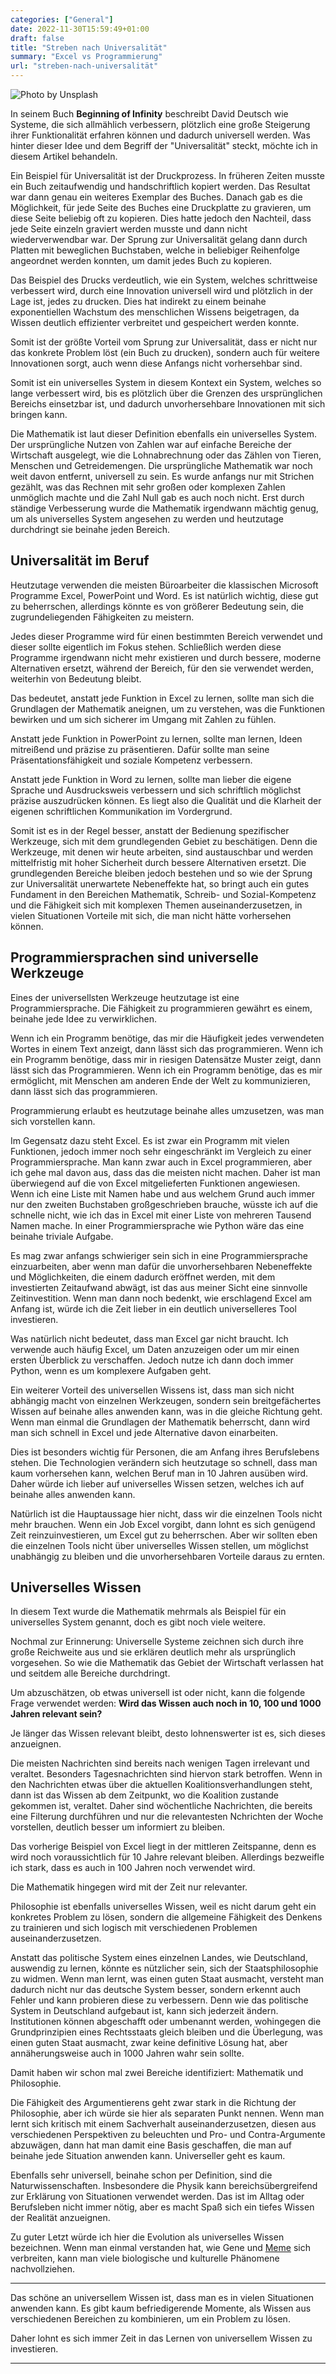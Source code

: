 ```yaml
---
categories: ["General"]
date: 2022-11-30T15:59:49+01:00
draft: false
title: "Streben nach Universalität"
summary: "Excel vs Programmierung"
url: "streben-nach-universalität"
---
```


![Photo by Unsplash](https://images.unsplash.com/photo-1580428839063-353cbae694a1?crop=entropy&cs=tinysrgb&fit=max&fm=jpg&ixid=MnwzMDAzMzh8MHwxfHNlYXJjaHwxfHxyZXRybyUyMGV4Y2VsfGVufDB8fHx8MTY2OTc5NjAyNA&ixlib=rb-4.0.3&q=80&w=1080)

In seinem Buch **Beginning of Infinity** beschreibt David Deutsch wie Systeme, die sich allmählich verbessern, plötzlich eine große Steigerung ihrer Funktionalität erfahren können und dadurch universell werden. Was hinter dieser Idee und dem Begriff der "Universalität" steckt, möchte ich in diesem Artikel behandeln.

Ein Beispiel für Universalität ist der Druckprozess. In früheren Zeiten musste ein Buch zeitaufwendig und handschriftlich kopiert werden. Das Resultat war dann genau ein weiteres Exemplar des Buches.
Danach gab es die Möglichkeit, für jede Seite des Buches eine Druckplatte zu gravieren, um diese Seite beliebig oft zu kopieren. Dies hatte jedoch den Nachteil, dass jede Seite einzeln graviert werden musste und dann nicht wiederverwendbar war. Der Sprung zur Universalität gelang dann durch Platten mit beweglichen Buchstaben, welche in beliebiger Reihenfolge angeordnet werden konnten, um damit jedes Buch zu kopieren.

Das Beispiel des Drucks verdeutlich, wie ein System, welches schrittweise verbessert wird, durch eine Innovation universell wird und plötzlich in der Lage ist, jedes zu drucken. Dies hat indirekt zu einem beinahe exponentiellen Wachstum des menschlichen Wissens beigetragen, da Wissen deutlich effizienter verbreitet und gespeichert werden konnte.

Somit ist der größte Vorteil vom Sprung zur Universalität, dass er nicht nur das konkrete Problem löst (ein Buch zu drucken), sondern auch für weitere Innovationen sorgt, auch wenn diese Anfangs nicht vorhersehbar sind.

Somit ist ein universelles System in diesem Kontext ein System, welches so lange verbessert wird, bis es plötzlich über die Grenzen des ursprünglichen Bereichs einsetzbar ist, und dadurch unvorhersehbare Innovationen mit sich bringen kann.

Die Mathematik ist laut dieser Definition ebenfalls ein universelles System. Der ursprüngliche Nutzen von Zahlen war auf einfache Bereiche der Wirtschaft ausgelegt, wie die Lohnabrechnung oder das Zählen von Tieren, Menschen und Getreidemengen. Die ursprüngliche Mathematik war noch weit davon entfernt, universell zu sein. Es wurde anfangs nur mit Strichen gezählt, was das Rechnen mit sehr großen oder komplexen Zahlen unmöglich machte und die Zahl Null gab es auch noch nicht. Erst durch ständige Verbesserung wurde die Mathematik irgendwann mächtig genug, um als universelles System angesehen zu werden und heutzutage durchdringt sie beinahe jeden Bereich.

## Universalität im Beruf

Heutzutage verwenden die meisten Büroarbeiter die klassischen Microsoft Programme Excel, PowerPoint und Word. Es ist natürlich wichtig, diese gut zu beherrschen, allerdings könnte es von größerer Bedeutung sein, die zugrundeliegenden Fähigkeiten zu meistern.

Jedes dieser Programme wird für einen bestimmten Bereich verwendet und dieser sollte eigentlich im Fokus stehen. Schließlich werden diese Programme irgendwann nicht mehr existieren und durch bessere, moderne Alternativen ersetzt, während der Bereich, für den sie verwendet werden, weiterhin von Bedeutung bleibt.

Das bedeutet, anstatt jede Funktion in Excel zu lernen, sollte man sich die Grundlagen der Mathematik aneignen, um zu verstehen, was die Funktionen bewirken und um sich sicherer im Umgang mit Zahlen zu fühlen.

Anstatt jede Funktion in PowerPoint zu lernen, sollte man lernen, Ideen mitreißend und präzise zu präsentieren. Dafür sollte man seine Präsentationsfähigkeit und soziale Kompetenz verbessern.

Anstatt jede Funktion in Word zu lernen, sollte man lieber die eigene Sprache und Ausdrucksweis verbessern und sich schriftlich möglichst präzise auszudrücken können. Es liegt also die Qualität und die Klarheit der eigenen schriftlichen Kommunikation im Vordergrund.

Somit ist es in der Regel besser, anstatt der Bedienung spezifischer Werkzeuge, sich mit dem grundlegenden Gebiet zu beschätigen. Denn die Werkzeuge, mit denen wir heute arbeiten, sind austauschbar und werden mittelfristig mit hoher Sicherheit durch bessere Alternativen ersetzt. Die grundlegenden Bereiche bleiben jedoch bestehen und so wie der Sprung zur Universalität unerwartete Nebeneffekte hat, so bringt auch ein gutes Fundament in den Bereichen Mathematik, Schreib- und Sozial-Kompetenz und die Fähigkeit sich mit komplexen Themen auseinanderzusetzen, in vielen Situationen Vorteile mit sich, die man nicht hätte vorhersehen können.

## Programmiersprachen sind universelle Werkzeuge

Eines der universellsten Werkzeuge heutzutage ist eine Programmiersprache. Die Fähigkeit zu programmieren gewährt es einem, beinahe jede Idee zu verwirklichen.

Wenn ich ein Programm benötige, das mir die Häufigkeit jedes verwendeten Wortes in einem Text anzeigt, dann lässt sich das programmieren. Wenn ich ein Programm benötige, dass mir in riesigen Datensätze Muster zeigt, dann lässt sich das Programmieren. Wenn ich ein Programm benötige, das es mir ermöglicht, mit Menschen am anderen Ende der Welt zu kommunizieren, dann lässt sich das programmieren.

Programmierung erlaubt es heutzutage beinahe alles umzusetzen, was man sich vorstellen kann.

Im Gegensatz dazu steht Excel. Es ist zwar ein Programm mit vielen Funktionen, jedoch immer noch sehr eingeschränkt im Vergleich zu einer Programmiersprache. Man kann zwar auch in Excel programmieren, aber ich gehe mal davon aus, dass das die meisten nicht machen. Daher ist man überwiegend auf die von Excel mitgelieferten Funktionen angewiesen. Wenn ich eine Liste mit Namen habe und aus welchem Grund auch immer nur den zweiten Buchstaben großgeschrieben brauche, wüsste ich auf die schnelle nicht, wie ich das in Excel mit einer Liste von mehreren Tausend Namen mache. In einer Programmiersprache wie Python wäre das eine beinahe triviale Aufgabe.

Es mag zwar anfangs schwieriger sein sich in eine Programmiersprache einzuarbeiten, aber wenn man dafür die unvorhersehbaren Nebeneffekte und Möglichkeiten, die einem dadurch eröffnet werden, mit dem investierten Zeitaufwand abwägt, ist das aus meiner Sicht eine sinnvolle Zeitinvestition. Wenn man dann noch bedenkt, wie erschlagend Excel am Anfang ist, würde ich die Zeit lieber in ein deutlich universelleres Tool investieren.

Was natürlich nicht bedeutet, dass man Excel gar nicht braucht. Ich verwende auch häufig Excel, um Daten anzuzeigen oder um mir einen ersten Überblick zu verschaffen. Jedoch nutze ich dann doch immer Python, wenn es um komplexere Aufgaben geht.

Ein weiterer Vorteil des universellen Wissens ist, dass man sich nicht abhängig macht von einzelnen Werkzeugen, sondern sein breitgefächertes Wissen auf beinahe alles anwenden kann, was in die gleiche Richtung geht. Wenn man einmal die Grundlagen der Mathematik beherrscht, dann wird man sich schnell in Excel und jede Alternative davon einarbeiten.

Dies ist besonders wichtig für Personen, die am Anfang ihres Berufslebens stehen. Die Technologien verändern sich heutzutage so schnell, dass man kaum vorhersehen kann, welchen Beruf man in 10 Jahren ausüben wird. Daher würde ich lieber auf universelles Wissen setzen, welches ich auf beinahe alles anwenden kann.

Natürlich ist die Hauptaussage hier nicht, dass wir die einzelnen Tools nicht mehr brauchen. Wenn ein Job Excel vorgibt, dann lohnt es sich genügend Zeit reinzuinvestieren, um Excel gut zu beherrschen. Aber wir sollten eben die einzelnen Tools nicht über universelles Wissen stellen, um möglichst unabhängig zu bleiben und die unvorhersehbaren Vorteile daraus zu ernten.

## Universelles Wissen

In diesem Text wurde die Mathematik mehrmals als Beispiel für ein universelles System genannt, doch es gibt noch viele weitere.

Nochmal zur Erinnerung: Universelle Systeme zeichnen sich durch ihre große Reichweite aus und sie erklären deutlich mehr als ursprünglich vorgesehen. So wie die Mathematik das Gebiet der Wirtschaft verlassen hat und seitdem alle Bereiche durchdringt.

Um abzuschätzen, ob etwas universell ist oder nicht, kann die folgende Frage verwendet werden: **Wird das Wissen auch noch in 10, 100 und 1000 Jahren relevant sein?**

Je länger das Wissen relevant bleibt, desto lohnenswerter ist es, sich dieses anzueignen.

Die meisten Nachrichten sind bereits nach wenigen Tagen irrelevant und veraltet. Besonders Tagesnachrichten sind hiervon stark betroffen. Wenn in den Nachrichten etwas über die aktuellen Koalitionsverhandlungen steht, dann ist das Wissen ab dem Zeitpunkt, wo die Koalition zustande gekommen ist, veraltet. Daher sind wöchentliche Nachrichten, die bereits eine Filterung durchführen und nur die relevantesten Nchrichten der Woche vorstellen, deutlich besser um informiert zu bleiben.

Das vorherige Beispiel von Excel liegt in der mittleren Zeitspanne, denn es wird noch voraussichtlich für 10 Jahre relevant bleiben. Allerdings bezweifle ich stark, dass es auch in 100 Jahren noch verwendet wird.

Die Mathematik hingegen wird mit der Zeit nur relevanter.

Philosophie ist ebenfalls universelles Wissen, weil es nicht darum geht ein konkretes Problem zu lösen, sondern die allgemeine Fähigkeit des Denkens zu trainieren und sich logisch mit verschiedenen Problemen auseinanderzusetzen.

Anstatt das politische System eines einzelnen Landes, wie Deutschland, auswendig zu lernen, könnte es nützlicher sein, sich der Staatsphilosophie zu widmen. Wenn man lernt, was einen guten Staat ausmacht, versteht man dadurch nicht nur das deutsche System besser, sondern erkennt auch Fehler und kann probieren diese zu verbessern. Denn wie das politische System in Deutschland aufgebaut ist, kann sich jederzeit ändern. Institutionen können abgeschafft oder umbenannt werden, wohingegen die Grundprinzipien eines Rechtsstaats gleich bleiben und die Überlegung, was einen guten Staat ausmacht, zwar keine definitive Lösung hat, aber annäherungsweise auch in 1000 Jahren wahr sein sollte.

Damit haben wir schon mal zwei Bereiche identifiziert: Mathematik und Philosophie.

Die Fähigkeit des Argumentierens geht zwar stark in die Richtung der Philosophie, aber ich würde sie hier als separaten Punkt nennen. Wenn man lernt sich kritisch mit einem Sachverhalt auseinanderzusetzen, diesen aus verschiedenen Perspektiven zu beleuchten und Pro- und Contra-Argumente abzuwägen, dann hat man damit eine Basis geschaffen, die man auf beinahe jede Situation anwenden kann. Universeller geht es kaum.

Ebenfalls sehr universell, beinahe schon per Definition, sind die Naturwissenschaften. Insbesondere die Physik kann bereichsübergreifend zur Erklärung von Situationen verwendet werden. Das ist im Alltag oder Berufsleben nicht immer nötig, aber es macht Spaß sich ein tiefes Wissen der Realität anzueignen.

Zu guter Letzt würde ich hier die Evolution als universelles Wissen bezeichnen. Wenn man einmal verstanden hat, wie Gene und [Meme](<[https://de.wikipedia.org/wiki/Mem](https://de.wikipedia.org/wiki/Mem)>) sich verbreiten, kann man viele biologische und kulturelle Phänomene nachvollziehen.

---

Das schöne an universellem Wissen ist, dass man es in vielen Situationen anwenden kann. Es gibt kaum befriedigerende Momente, als Wissen aus verschiedenen Bereichen zu kombinieren, um ein Problem zu lösen.

Daher lohnt es sich immer Zeit in das Lernen von universellem Wissen zu investieren.

---
